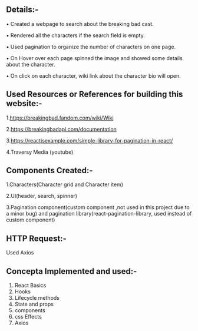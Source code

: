 Details:-
---------

• Created a webpage to search about the breaking bad cast.

• Rendered all the characters if the search field is empty.

• Used pagination to organize the number of characters on one page.

• On Hover over each page spinned the image and showed some details about the character.

• On click on each character, wiki link about the character bio will open.


Used Resources or References for building this website:-
---------------------------------------------------------

1.https://breakingbad.fandom.com/wiki/Wiki


2.https://breakingbadapi.com/documentation

3.https://reactjsexample.com/simple-library-for-pagination-in-react/

4.Traversy Media (youtube)


Components Created:-
--------------------

1.Characters(Character grid and Character item)

2.UI(header, search, spinner)

3.Pagination component(custom component ,not used in this project due to a minor bug) and pagination library(react-pagination-library, used instead of custom component)

HTTP Request:-
--------------

Used Axios


Concepta Implemented and used:-
------------------------------

1. React Basics
2. Hooks
3. Lifecycle methods
4. State and props
5. components
6. css Effects
7. Axios
